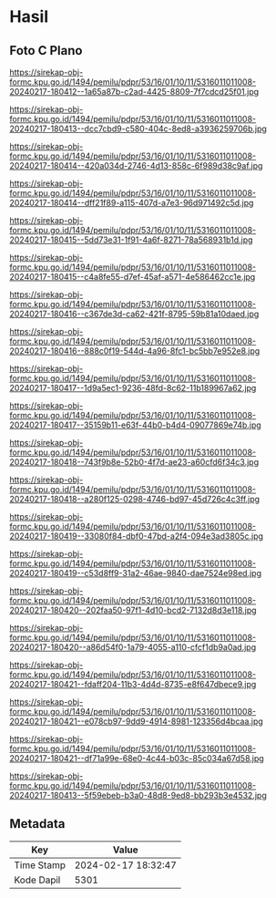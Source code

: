 # Hasil

## Foto C Plano

https://sirekap-obj-formc.kpu.go.id/1494/pemilu/pdpr/53/16/01/10/11/5316011011008-20240217-180412--1a65a87b-c2ad-4425-8809-7f7cdcd25f01.jpg

https://sirekap-obj-formc.kpu.go.id/1494/pemilu/pdpr/53/16/01/10/11/5316011011008-20240217-180413--dcc7cbd9-c580-404c-8ed8-a3936259706b.jpg

https://sirekap-obj-formc.kpu.go.id/1494/pemilu/pdpr/53/16/01/10/11/5316011011008-20240217-180414--420a034d-2746-4d13-858c-6f989d38c9af.jpg

https://sirekap-obj-formc.kpu.go.id/1494/pemilu/pdpr/53/16/01/10/11/5316011011008-20240217-180414--dff21f89-a115-407d-a7e3-96d971492c5d.jpg

https://sirekap-obj-formc.kpu.go.id/1494/pemilu/pdpr/53/16/01/10/11/5316011011008-20240217-180415--5dd73e31-1f91-4a6f-8271-78a568931b1d.jpg

https://sirekap-obj-formc.kpu.go.id/1494/pemilu/pdpr/53/16/01/10/11/5316011011008-20240217-180415--c4a8fe55-d7ef-45af-a571-4e586462cc1e.jpg

https://sirekap-obj-formc.kpu.go.id/1494/pemilu/pdpr/53/16/01/10/11/5316011011008-20240217-180416--c367de3d-ca62-421f-8795-59b81a10daed.jpg

https://sirekap-obj-formc.kpu.go.id/1494/pemilu/pdpr/53/16/01/10/11/5316011011008-20240217-180416--888c0f19-544d-4a96-8fc1-bc5bb7e952e8.jpg

https://sirekap-obj-formc.kpu.go.id/1494/pemilu/pdpr/53/16/01/10/11/5316011011008-20240217-180417--1d9a5ec1-9236-48fd-8c62-11b189967a62.jpg

https://sirekap-obj-formc.kpu.go.id/1494/pemilu/pdpr/53/16/01/10/11/5316011011008-20240217-180417--35159b11-e63f-44b0-b4d4-09077869e74b.jpg

https://sirekap-obj-formc.kpu.go.id/1494/pemilu/pdpr/53/16/01/10/11/5316011011008-20240217-180418--743f9b8e-52b0-4f7d-ae23-a60cfd6f34c3.jpg

https://sirekap-obj-formc.kpu.go.id/1494/pemilu/pdpr/53/16/01/10/11/5316011011008-20240217-180418--a280f125-0298-4746-bd97-45d726c4c3ff.jpg

https://sirekap-obj-formc.kpu.go.id/1494/pemilu/pdpr/53/16/01/10/11/5316011011008-20240217-180419--33080f84-dbf0-47bd-a2f4-094e3ad3805c.jpg

https://sirekap-obj-formc.kpu.go.id/1494/pemilu/pdpr/53/16/01/10/11/5316011011008-20240217-180419--c53d8ff9-31a2-46ae-9840-dae7524e98ed.jpg

https://sirekap-obj-formc.kpu.go.id/1494/pemilu/pdpr/53/16/01/10/11/5316011011008-20240217-180420--202faa50-97f1-4d10-bcd2-7132d8d3e118.jpg

https://sirekap-obj-formc.kpu.go.id/1494/pemilu/pdpr/53/16/01/10/11/5316011011008-20240217-180420--a86d54f0-1a79-4055-a110-cfcf1db9a0ad.jpg

https://sirekap-obj-formc.kpu.go.id/1494/pemilu/pdpr/53/16/01/10/11/5316011011008-20240217-180421--fdaff204-11b3-4d4d-8735-e8f647dbece9.jpg

https://sirekap-obj-formc.kpu.go.id/1494/pemilu/pdpr/53/16/01/10/11/5316011011008-20240217-180421--e078cb97-9dd9-4914-8981-123356d4bcaa.jpg

https://sirekap-obj-formc.kpu.go.id/1494/pemilu/pdpr/53/16/01/10/11/5316011011008-20240217-180421--df71a99e-68e0-4c44-b03c-85c034a67d58.jpg

https://sirekap-obj-formc.kpu.go.id/1494/pemilu/pdpr/53/16/01/10/11/5316011011008-20240217-180413--5f59ebeb-b3a0-48d8-9ed8-bb293b3e4532.jpg


## Metadata

| Key        | Value               |
| ---------- | ------------------- |
| Time Stamp | 2024-02-17 18:32:47 |
| Kode Dapil | 5301                |



